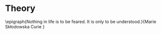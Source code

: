 # Theory

\epigraph{Nothing in life is to be feared. It is only to be understood.}{Marie Skłodowska Curie } 
